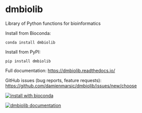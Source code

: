 # dmbiolib

Library of Python functions for bioinformatics

Install from Bioconda:
````
conda install dmbiolib
````
Install from PyPI:
````
pip install dmbiolib
````
Full documentation: https://dmbiolib.readthedocs.io/

GitHub issues (bug reports, feature requests): https://github.com/damienmarsic/dmbiolib/issues/new/choose

[![install with bioconda](https://img.shields.io/badge/install%20with-bioconda-brightgreen.svg?style=flat)](http://bioconda.github.io/recipes/dmbiolib/README.html)

[![dmbiolib documentation](https://img.shields.io/badge/dmbiolib-Documentation-yellow)](https://dmbiolib.readthedocs.io/)


